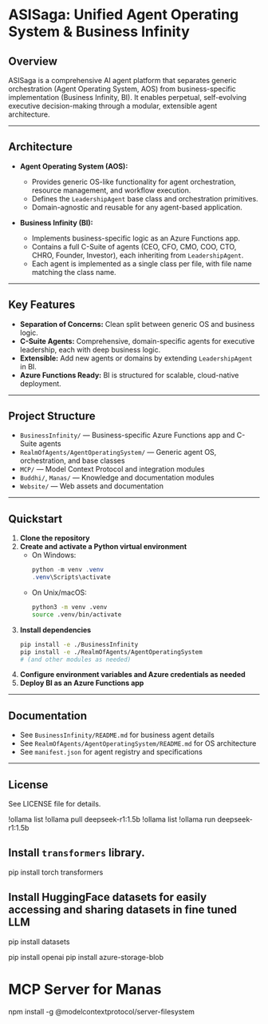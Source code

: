 
# ASISaga: Unified Agent Operating System & Business Infinity

## Overview
ASISaga is a comprehensive AI agent platform that separates generic orchestration (Agent Operating System, AOS) from business-specific implementation (Business Infinity, BI). It enables perpetual, self-evolving executive decision-making through a modular, extensible agent architecture.

---

## Architecture

- **Agent Operating System (AOS):**
	- Provides generic OS-like functionality for agent orchestration, resource management, and workflow execution.
	- Defines the `LeadershipAgent` base class and orchestration primitives.
	- Domain-agnostic and reusable for any agent-based application.

- **Business Infinity (BI):**
	- Implements business-specific logic as an Azure Functions app.
	- Contains a full C-Suite of agents (CEO, CFO, CMO, COO, CTO, CHRO, Founder, Investor), each inheriting from `LeadershipAgent`.
	- Each agent is implemented as a single class per file, with file name matching the class name.

---

## Key Features
- **Separation of Concerns:** Clean split between generic OS and business logic.
- **C-Suite Agents:** Comprehensive, domain-specific agents for executive leadership, each with deep business logic.
- **Extensible:** Add new agents or domains by extending `LeadershipAgent` in BI.
- **Azure Functions Ready:** BI is structured for scalable, cloud-native deployment.

---

## Project Structure

- `BusinessInfinity/` — Business-specific Azure Functions app and C-Suite agents
- `RealmOfAgents/AgentOperatingSystem/` — Generic agent OS, orchestration, and base classes
- `MCP/` — Model Context Protocol and integration modules
- `Buddhi/`, `Manas/` — Knowledge and documentation modules
- `Website/` — Web assets and documentation

---

## Quickstart

1. **Clone the repository**
2. **Create and activate a Python virtual environment**
	 - On Windows:
		 ```powershell
		 python -m venv .venv
		 .venv\Scripts\activate
		 ```
	 - On Unix/macOS:
		 ```bash
		 python3 -m venv .venv
		 source .venv/bin/activate
		 ```
3. **Install dependencies**
	 ```bash
	 pip install -e ./BusinessInfinity
	 pip install -e ./RealmOfAgents/AgentOperatingSystem
	 # (and other modules as needed)
	 ```
4. **Configure environment variables and Azure credentials as needed**
5. **Deploy BI as an Azure Functions app**

---

## Documentation
- See `BusinessInfinity/README.md` for business agent details
- See `RealmOfAgents/AgentOperatingSystem/README.md` for OS architecture
- See `manifest.json` for agent registry and specifications

---

## License
See LICENSE file for details.

!ollama list
!ollama pull deepseek-r1:1.5b
!ollama list
!ollama run deepseek-r1:1.5b

## Install `transformers` library.
pip install torch transformers

## Install HuggingFace datasets for easily accessing and sharing datasets in fine tuned LLM
pip install datasets

pip install openai
pip install azure-storage-blob

# MCP Server for Manas
npm install -g @modelcontextprotocol/server-filesystem